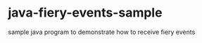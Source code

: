 java-fiery-events-sample
===============

sample java program to demonstrate how to receive fiery events